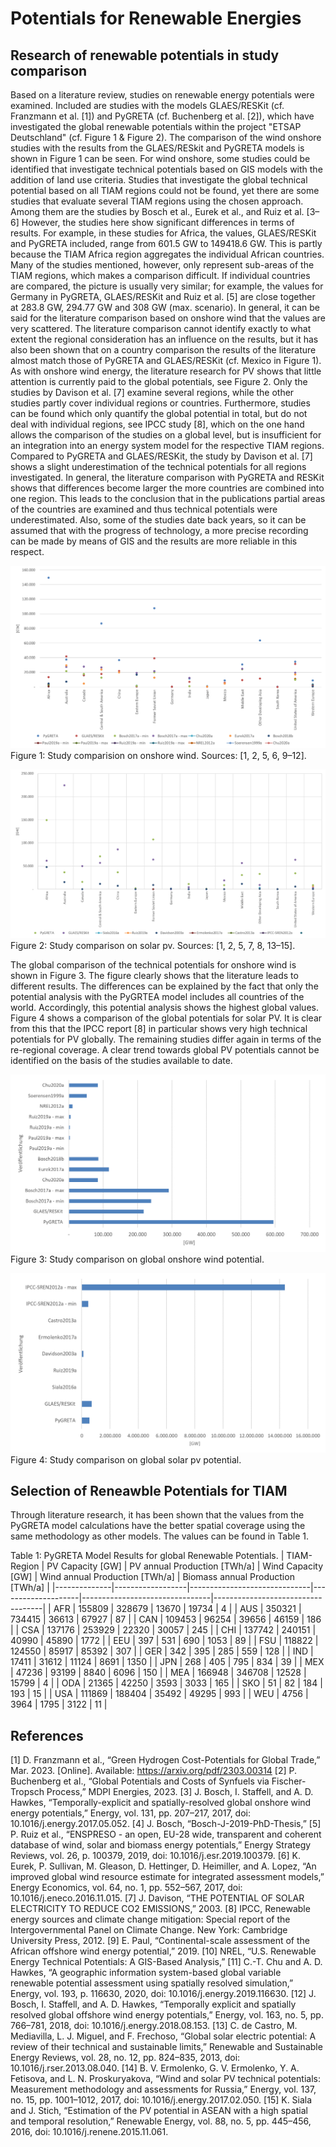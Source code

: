 # Potentials for Renewable Energies

## Research of renewable potentials in study comparison

Based on a literature review, studies on renewable energy potentials were examined. Included are studies with the models GLAES/RESKit (cf. Franzmann et al. [1]) and PyGRETA (cf. Buchenberg et al. [2]), which have investigated the global renewable potentials within the project "ETSAP Deutschland" (cf. Figure 1 & Figure 2). 
The comparison of the wind onshore studies with the results from the GLAES/RESkit and PyGRETA models is shown in Figure 1 can be seen. For wind onshore, some studies could be identified that investigate technical potentials based on GIS models with the addition of land use criteria. Studies that investigate the global technical potential based on all TIAM regions could not be found, yet there are some studies that evaluate several TIAM regions using the chosen approach. Among them are the studies by Bosch et al., Eurek et al., and Ruiz et al. [3–6] However, the studies here show significant differences in terms of results. For example, in these studies for Africa, the values, GLAES/RESKit and PyGRETA included, range from 601.5 GW to 149418.6 GW. This is partly because the TIAM Africa region aggregates the individual African countries. Many of the studies mentioned, however, only represent sub-areas of the TIAM regions, which makes a comparison difficult. If individual countries are compared, the picture is usually very similar; for example, the values for Germany in PyGRETA, GLAES/RESKit and Ruiz et al. [5] are close together at 283.8 GW, 294.77 GW and 308 GW (max. scenario). 
In general, it can be said for the literature comparison based on onshore wind that the values are very scattered. The literature comparison cannot identify exactly to what extent the regional consideration has an influence on the results, but it has also been shown that on a country comparison the results of the literature almost match those of PyGRETA and GLAES/RESKit (cf. Mexico in Figure 1).
As with onshore wind energy, the literature research for PV shows that little attention is currently paid to the global potentials, see Figure 2. Only the studies by Davison et al. [7] examine several regions, while the other studies partly cover individual regions or countries. Furthermore, studies can be found which only quantify the global potential in total, but do not deal with individual regions, see IPCC study [8], which on the one hand allows the comparison of the studies on a global level, but is insufficient for an integration into an energy system model for the respective TIAM regions. 
Compared to PyGRETA and GLAES/RESKit, the study by Davison et al. [7] shows a slight underestimation of the technical potentials for all regions investigated. In general, the literature comparison with PyGRETA and RESKit shows that differences become larger the more countries are combined into one region. This leads to the conclusion that in the publications partial areas of the countries are examined and thus technical potentials were underestimated. Also, some of the studies date back years, so it can be assumed that with the progress of technology, a more precise recording can be made by means of GIS and the results are more reliable in this respect.  

![Onshore Wind Comparison](docs/restrictions/OnshoreWindComparison.png) 
Figure 1: Study comparision on onshore wind. Sources: [1, 2, 5, 6, 9–12].

![PV Comparison](docs/restrictions/PVComparison.png) 
Figure 2: Study comparison on solar pv. Sources: [1, 2, 5, 7, 8, 13–15].

The global comparison of the technical potentials for onshore wind is shown in Figure 3. The figure clearly shows that the literature leads to different results. The differences can be explained by the fact that only the potential analysis with the PyGRTEA model includes all countries of the world. Accordingly, this potential analysis shows the highest global values.  
Figure 4 shows a comparison of the global potentials for solar PV. It is clear from this that the IPCC report [8] in particular shows very high technical potentials for PV globally. The remaining studies differ again in terms of the re-regional coverage. A clear trend towards global PV potentials cannot be identified on the basis of the studies available to date.

![Wind Onshore Global Comparison](docs/restrictions/OnshoreWindGlobal.png) 
Figure 3: Study comparison on global onshore wind potential.

![PV Global Comparison](docs/restrictions/PVGlobal.png)  
Figure 4: Study comparison on global solar pv potential.

## Selection of Reneawble Potentials for TIAM

Through literature research, it has been shown that the values from the PyGRETA model calculations have the better spatial coverage using the same methodology as other models. The values can be found in Table 1.

Table 1: PyGRETA Model Results for global Renewable Potentials.
| TIAM-Region  | PV Capacity [GW] | PV annual Production [TWh/a] | Wind Capacity [GW] | Wind annual Production [TWh/a] | Biomass annual Production [TWh/a] |
|--------------|------------------|------------------------------|--------------------|--------------------------------|-----------------------------------|
| AFR          | 155809           | 328679                       | 13670              | 19734                          | 4                                 |
| AUS          | 350321           | 734415                       | 36613              | 67927                          | 87                                |
| CAN          | 109453           | 96254                        | 39656              | 46159                          | 186                               |
| CSA          | 137176           | 253929                       | 22320              | 30057                          | 245                               |
| CHI          | 137742           | 240151                       | 40990              | 45890                          | 1772                              |
| EEU          | 397              | 531                          | 690                | 1053                           | 89                                |
| FSU          | 118822           | 124550                       | 85917              | 85392                          | 307                               |
| GER          | 342              | 395                          | 285                | 559                            | 128                               |
| IND          | 17411            | 31612                        | 11124              | 8691                           | 1350                              |
| JPN          | 268              | 405                          | 795                | 834                            | 39                                |
| MEX          | 47236            | 93199                        | 8840               | 6096                           | 150                               |
| MEA          | 166948           | 346708                       | 12528              | 15799                          | 4                                 |
| ODA          | 21365            | 42250                        | 3593               | 3033                           | 165                               |
| SKO          | 51               | 82                           | 184                | 193                            | 15                                |
| USA          | 111869           | 188404                       | 35492              | 49295                          | 993                               |
| WEU          | 4756             | 3964                         | 1795               | 3122                           | 11                                |

## References
[1]	D. Franzmann et al., “Green Hydrogen Cost-Potentials for Global Trade,” Mar. 2023. [Online]. Available: https://arxiv.org/pdf/2303.00314
[2]	P. Buchenberg et al., “Global Potentials and Costs of Synfuels via Fischer-Tropsch Process,” MDPI Energies, 2023.
[3]	J. Bosch, I. Staffell, and A. D. Hawkes, “Temporally-explicit and spatially-resolved global onshore wind energy potentials,” Energy, vol. 131, pp. 207–217, 2017, doi: 10.1016/j.energy.2017.05.052.
[4]	J. Bosch, “Bosch-J-2019-PhD-Thesis,”
[5]	P. Ruiz et al., “ENSPRESO - an open, EU-28 wide, transparent and coherent database of wind, solar and biomass energy potentials,” Energy Strategy Reviews, vol. 26, p. 100379, 2019, doi: 10.1016/j.esr.2019.100379.
[6]	K. Eurek, P. Sullivan, M. Gleason, D. Hettinger, D. Heimiller, and A. Lopez, “An improved global wind resource estimate for integrated assessment models,” Energy Economics, vol. 64, no. 1, pp. 552–567, 2017, doi: 10.1016/j.eneco.2016.11.015.
[7]	J. Davison, “THE POTENTIAL OF SOLAR ELECTRICITY TO REDUCE CO2 EMISSIONS,” 2003.
[8]	IPCC, Renewable energy sources and climate change mitigation: Special report of the Intergovernmental Panel on Climate Change. New York: Cambridge University Press, 2012.
[9]	E. Paul, “Continental-scale assessment of the African offshore wind energy potential,” 2019.
[10]	NREL, “U.S. Renewable Energy Technical Potentials: A GIS-Based Analysis,”
[11]	C.-T. Chu and A. D. Hawkes, “A geographic information system-based global variable renewable potential assessment using spatially resolved simulation,” Energy, vol. 193, p. 116630, 2020, doi: 10.1016/j.energy.2019.116630.
[12]	J. Bosch, I. Staffell, and A. D. Hawkes, “Temporally explicit and spatially resolved global offshore wind energy potentials,” Energy, vol. 163, no. 5, pp. 766–781, 2018, doi: 10.1016/j.energy.2018.08.153.
[13]	C. de Castro, M. Mediavilla, L. J. Miguel, and F. Frechoso, “Global solar electric potential: A review of their technical and sustainable limits,” Renewable and Sustainable Energy Reviews, vol. 28, no. 12, pp. 824–835, 2013, doi: 10.1016/j.rser.2013.08.040.
[14]	B. V. Ermolenko, G. V. Ermolenko, Y. A. Fetisova, and L. N. Proskuryakova, “Wind and solar PV technical potentials: Measurement methodology and assessments for Russia,” Energy, vol. 137, no. 15, pp. 1001–1012, 2017, doi: 10.1016/j.energy.2017.02.050.
[15]	K. Siala and J. Stich, “Estimation of the PV potential in ASEAN with a high spatial and temporal resolution,” Renewable Energy, vol. 88, no. 5, pp. 445–456, 2016, doi: 10.1016/j.renene.2015.11.061.

